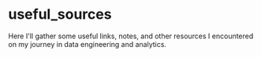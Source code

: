 # useful_sources

Here I'll gather some useful links, notes, and other resources I encountered on my journey in data engineering and analytics.
